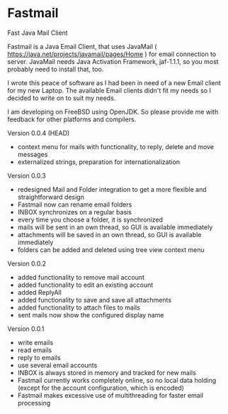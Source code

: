 # Fastmail
Fast Java Mail Client

Fastmail is a Java Email Client, that uses 
JavaMail ( https://java.net/projects/javamail/pages/Home )
for email connection to server.
JavaMail needs Java Activation Framework, jaf-1.1.1, so you most probably need to install 
that, too.

I wrote this peace of software as I had been in need of a new Email client for
my new Laptop. The available Email clients didn't fit my needs so I decided to write
on to suit my needs.

I am developing on FreeBSD using OpenJDK. 
So please provide me with feedback for other platforms and compilers.

Version 0.0.4 (HEAD)
* context menu for mails with functionality, to reply, delete and move messages
* externalized strings, preparation for internationalization

Version 0.0.3
* redesigned Mail and Folder integration to get a more flexible and straightforward design
* Fastmail now can rename email folders
* INBOX synchronizes on a regular basis
* every time you choose a folder, it is synchronized
* mails will be sent in an own thread, so GUI is available immediately 
* attachments will be saved in an own thread, so GUI is available immediately
* folders can be added and deleted using tree view context menu


Version 0.0.2
* added functionality to remove mail account
* added functionality to edit an existing account
* added ReplyAll
* added functionality to save and save all attachments
* added functionality to attach files to mails
* sent mails now show the configured display name


Version 0.0.1
* write emails
* read emails
* reply to emails
* use several email accounts
* INBOX is always stored in memory and tracked for new mails
* Fastmail currently works completely online, so no local data holding
	(except for the account configuration, which is encoded)
* Fastmail makes excessive use of multithreading for faster email processing

